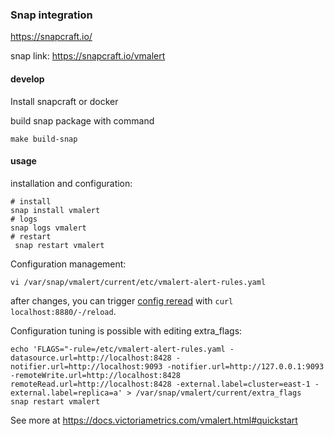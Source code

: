 ### Snap integration

<https://snapcraft.io/>

snap link: <https://snapcraft.io/vmalert>

#### develop

Install snapcraft or docker

build snap package with command

 ```console
make build-snap
```

#### usage

installation and configuration:

```console
# install
snap install vmalert
# logs
snap logs vmalert
# restart
 snap restart vmalert
```

Configuration management:


```console
vi /var/snap/vmalert/current/etc/vmalert-alert-rules.yaml
```

after changes, you can trigger [config reread](https://docs.victoriametrics.com/vmalert.html#hot-config-reload) with `curl localhost:8880/-/reload`.


Configuration tuning is possible with editing extra_flags:

```console
echo 'FLAGS="-rule=/etc/vmalert-alert-rules.yaml -datasource.url=http://localhost:8428 -notifier.url=http://localhost:9093 -notifier.url=http://127.0.0.1:9093 -remoteWrite.url=http://localhost:8428 remoteRead.url=http://localhost:8428 -external.label=cluster=east-1 -external.label=replica=a' > /var/snap/vmalert/current/extra_flags
snap restart vmalert
```
See more at https://docs.victoriametrics.com/vmalert.html#quickstart
